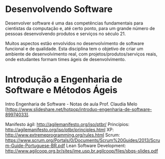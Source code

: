 # Desenvolvendo Software

Desenvolver software é uma das competências fundamentais para cientistas da computação e, até certo ponto, para um grande número de pessoas desenvolvendo produtos e serviços no século 21. 

Muitos aspectos estão envolvidos no desenvolvimento de software funcional e de qualidade. Esta disciplina tem o objetivo de criar um ambiente de desenvolvimento real, com projetos/produtos/serviços reais, onde estudantes formam times ágeis de desenvolvimento. 

# Introdução a Engenharia de Software e Métodos Ágeis

Intro Engenharia de Software - Notas de aula Prof. Claudia Melo [https://www.slideshare.net/hotpop/introduo-engenharia-de-software-89974033].

Manifesto ágil: http://agilemanifesto.org/iso/ptbr/
Princípios: http://agilemanifesto.org/iso/ptbr/principles.html
XP: http://www.extremeprogramming.org/rules.html
Scrum: https://www.scrum.org/Portals/0/Documents/Scrum%20Guides/2013/Scrum-Guide-Portuguese-BR.pdf
Lean Software Development: http://www.agilcoop.org.br/sites/ime.usp.br.agilcoop/files/sbqs-slides.pdf 
